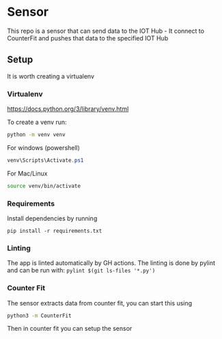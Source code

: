 Sensor
======

This repo is a sensor that can send data to the IOT Hub - It connect to CounterFit and pushes that data to the specified IOT Hub

## Setup

It is worth creating a virtualenv

### Virtualenv

https://docs.python.org/3/library/venv.html

To create a venv run:
```bash
python -m venv venv
```

For windows (powershell)
```powershell
venv\Scripts\Activate.ps1
```
For Mac/Linux
```bash
source venv/bin/activate
```

### Requirements

Install dependencies by running 

```
pip install -r requirements.txt
```

### Linting

The app is linted automatically by GH actions. The linting is done by pylint and can be run with: `pylint $(git ls-files '*.py')`

### Counter Fit

The sensor extracts data from counter fit, you can start this using

```bash
python3 -m CounterFit
```

Then in counter fit you can setup the sensor